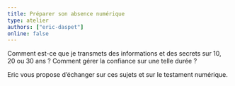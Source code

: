 ```yaml
---
title: Préparer son absence numérique
type: atelier
authors: ["eric-daspet"]
online: false
---
```


Comment est-ce que je transmets des informations et des secrets sur 10, 20 ou 30 ans&nbsp;? Comment gérer la confiance sur une telle durée&nbsp;?

Eric vous propose d’échanger sur ces sujets et sur le testament numérique.
